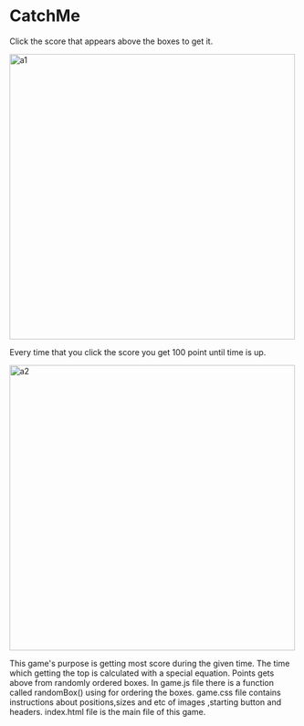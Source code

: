 # CatchMe
Click the score that appears above the boxes to get it.

<img width="500" alt="a1" src="https://user-images.githubusercontent.com/75726319/168277572-cc221774-5aa0-41bd-91dc-dc64d9828901.PNG"> 

Every time that you click the score you get 100 point until time is up.

<img width="500" alt="a2" src="https://user-images.githubusercontent.com/75726319/168277928-96ee7087-956f-449d-9857-3248c3ce8922.PNG">

This game's purpose is getting most score during the given time.
The time which getting the top is calculated with a special equation.
Points gets above from randomly ordered boxes. 
In game.js file there is a function called randomBox() using for ordering the boxes.
game.css file contains instructions about positions,sizes and etc of images ,starting button and headers.
index.html file is the main file of this game.



